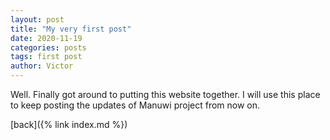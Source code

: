 ```yaml
---
layout: post
title: "My very first post"
date: 2020-11-19
categories: posts
tags: first post
author: Victor
---
```


Well. Finally got around to putting this website together. I will use this place to keep posting the updates of Manuwi project from now on.

[back]({% link index.md %})
